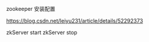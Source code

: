 
zookeeper 安装配置

https://blog.csdn.net/leiyu231/article/details/52292373


zkServer start
zkServer stop